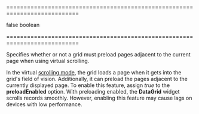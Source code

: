 <!--**
/*-------------------------------------------
    Auto-generated file. Do not modify.
-------------------------------------------

**-->
===========================================================================
<!--default-->false<!--/default-->
<!--type-->boolean<!--/type-->
===========================================================================

<!--shortDescription-->
Specifies whether or not a grid must preload pages adjacent to the current page when using virtual scrolling.
<!--/shortDescription-->

<!--fullDescription-->
In the virtual [scrolling mode](/Documentation/Guide/Widgets/DataGrid/Data_Navigation/#Scrolling/Vertical_Scrolling), the grid loads a page when it gets into the grid's field of vision. Additionally, it can preload the pages adjacent to the currently displayed page. To enable this feature, assign *true* to the **preloadEnabled** option. With preloading enabled, the **DataGrid** widget scrolls records smoothly. However, enabling this feature may cause lags on devices with low performance.
<!--/fullDescription-->